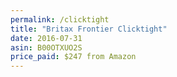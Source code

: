 ```yaml
---
permalink: /clicktight
title: "Britax Frontier Clicktight"
date: 2016-07-31
asin: B00OTXUO2S
price_paid: $247 from Amazon
---
```

